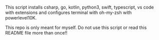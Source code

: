 This script installs csharp, go, kotlin, python3, swift, typescript, vs code with extensions and configures terminal with oh-my-zsh with powerlevel10K.

This repo is only meant for myself. Do not use this script or read this README file more than once!!
